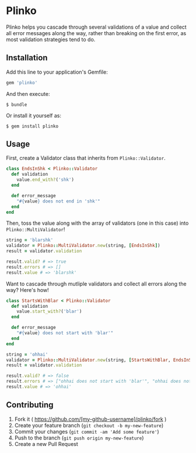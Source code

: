 # Plinko

Plinko helps you cascade through several validations of a value and collect all error messages along the way,
rather than breaking on the first error, as most validation strategies tend to do.

## Installation

Add this line to your application's Gemfile:

```ruby
gem 'plinko'
```

And then execute:

    $ bundle

Or install it yourself as:

    $ gem install plinko

## Usage

First, create a Validator class that inherits from `Plinko::Validator`.

```ruby
class EndsInShk < Plinko::Validator
  def validation
    value.end_with?('shk')
  end

  def error_message
    "#{value} does not end in 'shk'"
  end
end
```

Then, toss the value along with the array of validators (one in this case) into `Plinko::MultiValidator`!

```ruby
string = 'blarshk'
validator = Plinko::MultiValidator.new(string, [EndsInShk])
result = validator.validation

result.valid? # => true
result.errors # => []
result.value # => 'blarshk'
```

Want to cascade through mutliple validators and collect all errors along the way? Here's how!

```ruby
class StartsWithBlar < Plinko::Validator
  def validation
    value.start_with?('blar')
  end

  def error_message
    "#{value} does not start with 'blar'"
  end
end

string = 'ohhai'
validator = Plinko::MultiValidator.new(string, [StartsWithBlar, EndsInShk])
result = validator.validation

result.valid? # => false
result.errors # => ["ohhai does not start with 'blar'", "ohhai does not end in 'shk'"]
result.value # => 'ohhai'
```

## Contributing

1. Fork it ( https://github.com/[my-github-username]/plinko/fork )
2. Create your feature branch (`git checkout -b my-new-feature`)
3. Commit your changes (`git commit -am 'Add some feature'`)
4. Push to the branch (`git push origin my-new-feature`)
5. Create a new Pull Request